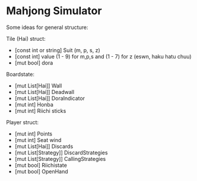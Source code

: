 # Mahjong Simulator

Some ideas for general structure:

Tile (Hai) struct:
  + [const int or string] Suit (m, p, s, z)
  + [const int] value (1 - 9) for m,p,s and (1 - 7) for z (eswn, haku hatu chuu)
  + [mut bool] dora

Boardstate:
  + [mut List[Hai]] Wall
  + [mut List[Hai]] Deadwall
  + [mut List[Hai]] DoraIndicator
  + [mut int] Honba
  + [mut int] Riichi sticks

Player struct:
  + [mut int] Points
  + [mut int] Seat wind
  + [mut List[Hai]] Discards
  + [mut List[Strategy]] DiscardStrategies
  + [mut List[Strategy]] CallingStrategies
  + [mut bool] Riichistate
  + [mut bool] OpenHand
